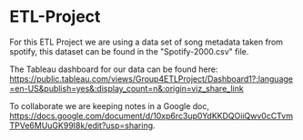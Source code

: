 # ETL-Project

For this ETL Project we are using a data set of song metadata taken from spotify, this dataset can be found in the "Spotify-2000.csv" file.

The Tableau dashboard for our data can be found here: https://public.tableau.com/views/Group4ETLProject/Dashboard1?:language=en-US&publish=yes&:display_count=n&:origin=viz_share_link

To collaborate we are keeping notes in a Google doc, https://docs.google.com/document/d/10xp6rc3up0YdKKDQOiiQwv0cCTvmTPVe6MUuGK99I8k/edit?usp=sharing.
